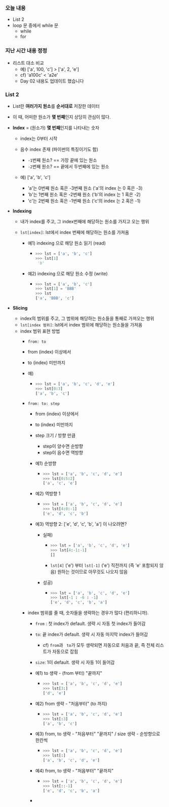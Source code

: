 ### 오늘 내용
- List 2
- loop 문 중에서 while 문
    - while
    - for

### 지난 시간 내용 정정

- 리스트 대소 비교
    - 예) ['a', 100, 'c'] > ['a', 2, 'e']
    - cf) 'a100c' < 'a2e'
    - Day 02 내용도 업데이트 했습니다



### List 2

- List란 **여러가지 원소**를 **순서대로** 저장한 데이터

- 이 때, 어떠한 원소가 **몇 번째**인지 상당히 관심이 많다.

- **Index** = (원소가) **몇 번째**인지를 나타내는 숫자

  - index는 0부터 시작
  - 음수 index 존재 (파이썬의 특징이기도 함)
      - `-1`번째 원소? == 가장 끝에 있는 원소
      - `-2`번째 원소? == 끝에서 두번째에 있는 원소

  - 예) ['a', 'b', 'c']
    - 'a'는 0번째 원소 혹은 -3번째 원소 ('a'의 index 는 0 혹은 -3)
    - 'b'는 1번째 원소 혹은 -2번째 원소 ('b'의 index 는 1 혹은 -2)
    - 'c'는 2번째 원소 혹은 -1번째 원소 ('c'의 index 는 2 혹은 -1)

- **Indexing**

  - 내가 index를 주고, 그 index번째에 해당하는 원소를 가지고 오는 행위

  - `lst[index]`: lst에서 index 번째에 해당하는 원소를 가져옴

    - 예1) indexing 으로 해당 원소 읽기 (read)

      - ```python
        >>> lst = ['a', 'b', 'c']
        >>> lst[1]
         'b'
        ```

    - 예2) indexing 으로 해당 원소 수정 (write)   

      - ```python
        >>> lst = ['a', 'b', 'c']
        >>> lst[1] = 'BBB'
        >>> lst
        ['a', 'BBB', 'c']
        ```

- **Slicing**

  - index의 범위를 주고, 그 범위에 해당하는 원소들을 통째로 가져오는 행위
  - `lst[index 범위]`: lst에서 index 범위에 해당하는 원소들을 가져옴
  - index 범위 표현 방법
    -  `from: to`
      - from (index) 이상에서
      - to (index) 미만까지
      - 예)
        - ```python
          >>> lst = ['a', 'b', 'c', 'd', 'e']
          >>> lst[0:3]
          ['a', 'b', 'c']
          ```
      
    - `from: to: step`
    
      - from (index) 이상에서
    
      - to (index) 미만까지
    
      - step 크기 / 방향 만큼
    
        -  step이 양수면 순방향
        -  step이 음수면 역방향
    
      - 예1) 순방향
    
        - ```python
          >>> lst = ['a', 'b', 'c', 'd', 'e']
          >>> lst[0:5:2]
          ['a', 'c', 'e']
          ```
    
      - 예2) 역방향 1
    
        - ```python
          >>> lst = ['a', 'b', 'c', 'd', 'e']
          >>> lst[4:0:-1]
          ['e', 'd', 'c', 'b']
          ```
    
      - 예3) 역방향 2: ['e', 'd', 'c', 'b', 'a'] 이 나오려면?
    
        - 실패) 
    
          - ```python
            >>> lst = ['a', 'b', 'c', 'd', 'e']
            >>> lst[4:-1:-1]
            []
            ```
    
          - `lst[4]` ('e') 부터 `lst[-1]` ('e') 직전까지 (즉 'e' 포함되지 않음) 원하는 것이므로 아무것도 나오지 않음
    
        - 성공)
    
          - ```python
            >>> lst = ['a', 'b', 'c', 'd', 'e']
            >>> lst[-1 : -6 : -1]
            ['e', 'd', 'c', 'b', 'a']
            ```
    
    - index 범위를 줄 때, 숫자들을 생략하는 경우가 많다 (편리하니까).
    
      - `from` : 첫 index가 default. 생략 시 자동 첫 index가 들어감
    
      - `to`: 끝 index가 default. 생략 시 자동 마지막 index가 들어감
    
        -  cf) `from`과 ` to`가 모두 생략되면 자동으로 처음과 끝, 즉 전체 리스트가 자동으로 잡힘
    
      - `size`: 1이 default. 생략 시 자동 1이 들어감
    
      - 예1) to 생략 - (from 부터) "끝까지" 
    
        - ```python
          >>> lst = ['a', 'b', 'c', 'd', 'e']
          >>> lst[3:]
          ['d', 'e']
          ```
    
      - 예2) from 생략 - "처음부터" (to 까지)
    
        - ```python
          >>> lst = ['a', 'b', 'c', 'd', 'e']
          >>> lst[:3]
          ['a', 'b', 'c']
          ```
    
      - 예3) from, to 생략 - "처음부터" "끝까지" / size 생략 - 순방향으로 한칸씩
    
        - ```python
          >>> lst = ['a', 'b', 'c', 'd', 'e']
          >>> lst[:]
          ['a', 'b', 'c', 'd', 'e']
          ```
    
      - 예4) from, to 생략 - "처음부터" "끝까지"
    
        - ```python
          >>> lst = ['a', 'b', 'c', 'd', 'e']
          >>> lst[::-1]
          ['e', 'd', 'c', 'b', 'a']
          ```
    
      - 



























